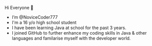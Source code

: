 Hi Everyone 👋
- I’m @NoviceCoder777
- I'm a 16 y/o high school student
- I have been learning Java at school for the past 3 years.
- I joined GitHub to further enhance my coding skills in Java & other languages and familarise myself with the developer world.

<!---
NoviceCoder777/NoviceCoder777 is a ✨ special ✨ repository because its `README.md` (this file) appears on your GitHub profile.
You can click the Preview link to take a look at your changes.
--->
